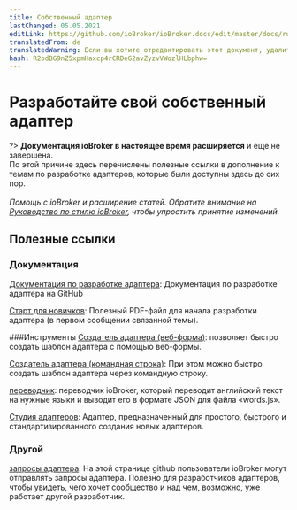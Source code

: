 ```yaml
---
title: Собственный адаптер
lastChanged: 05.05.2021
editLink: https://github.com/ioBroker/ioBroker.docs/edit/master/docs/ru/dev/adapterdev.md
translatedFrom: de
translatedWarning: Если вы хотите отредактировать этот документ, удалите поле «translatedFrom», в противном случае этот документ будет снова автоматически переведен
hash: R2odBG9nZ5xpmHaxcp4rCRDeG2avZyzvVWozlHLbphw=
---
```

# Разработайте свой собственный адаптер
?> **Документация ioBroker в настоящее время расширяется** и еще не завершена.<br> По этой причине здесь перечислены полезные ссылки в дополнение к темам по разработке адаптеров, которые были доступны здесь до сих пор.<br><br> *Помощь с ioBroker и расширение статей.* *Обратите внимание на [Руководство по стилю ioBroker](https://www.iobroker.net/#de/documentation/community/styleguidedoc.md), чтобы упростить принятие изменений.*

## Полезные ссылки
### Документация
[Документация по разработке адаптера](https://github.com/ioBroker/ioBroker.docs/blob/master/docs/en/dev/adapterdev.md): Документация по разработке адаптера на GitHub

[Старт для новичков](https://forum.iobroker.net/topic/12663/adapter-entwicklung-kick-start-f%C3%BCr-neulinge): Полезный PDF-файл для начала разработки адаптера (в первом сообщении связанной темы).

###Инструменты
[Создатель адаптера (веб-форма)](https://adapter-creator.iobroker.in/): позволяет быстро создать шаблон адаптера с помощью веб-формы.

[Создатель адаптера (командная строка)](https://forum.iobroker.net/topic/17200/aufruf-iobroker-adapter-creator-testen): При этом можно быстро создать шаблон адаптера через командную строку.

[переводчик](https://translator.iobroker.in/): переводчик ioBroker, который переводит английский текст на нужные языки и выводит его в формате JSON для файла «words.js».

[Студия адаптеров](https://github.com/Jey-Cee/ioBroker.adapter-studio): Адаптер, предназначенный для простого, быстрого и стандартизированного создания новых адаптеров.

### Другой
[запросы адаптера](https://github.com/ioBroker/AdapterRequests/issues?page=1&q=is%3Aissue+is%3Aopen): На этой странице github пользователи ioBroker могут отправлять запросы адаптера. Полезно для разработчиков адаптеров, чтобы увидеть, чего хочет сообщество и над чем, возможно, уже работает другой разработчик.
